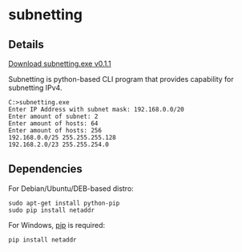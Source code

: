 # subnetting

## Details

[Download subnetting.exe v0.1.1](https://github.com/pe3zx/subnetting/releases/tag/v0.1.1)

Subnetting is python-based CLI program that provides capability for subnetting IPv4.

```
C:>subnetting.exe
Enter IP Address with subnet mask: 192.168.0.0/20
Enter amount of subnet: 2
Enter amount of hosts: 64
Enter amount of hosts: 256
192.168.0.0/25 255.255.255.128
192.168.2.0/23 255.255.254.0
```

## Dependencies

For Debian/Ubuntu/DEB-based distro:

```
sudo apt-get install python-pip
sudo pip install netaddr
```
For Windows, [pip](https://pip.pypa.io/en/latest/installing.html) is required:

```
pip install netaddr
```
